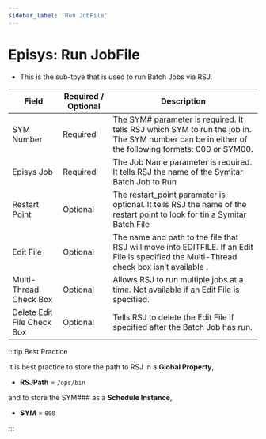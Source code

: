 ```yaml
---
sidebar_label: 'Run JobFile'
---
```


# Episys: Run JobFile

* This is the sub-tpye that is used to run Batch Jobs via RSJ.

<!--
![RSJ Sub-Type](../static/img/RunJobFile.png)
-->

| Field | Required / Optional | Description |
| --- | --- | --- |
| SYM Number | Required | The SYM# parameter is required. It tells RSJ which SYM to run the job in. The SYM number can be in either of the following formats: 000 or SYM00. |
| Episys Job | Required | The Job Name parameter is required. It tells RSJ the name of the Symitar Batch Job to Run |
| Restart Point | Optional | The restart_point parameter is optional. It tells RSJ the name of the restart point to look for tin a Symitar Batch File |
| Edit File | Optional | The name and path to the file that RSJ will move into EDITFILE. If an Edit File is specified the Multi-Thread check box isn’t available . |
| Multi-Thread Check Box | Optional | Allows RSJ to run multiple jobs at a time. Not available if an Edit File is specified. |
| Delete Edit File Check Box | Optional | Tells RSJ to delete the Edit File if specified after the Batch Job has run. |

:::tip Best Practice

It is best practice to store the path to RSJ in a **Global Property**, 

* **RSJPath** = ```/ops/bin```

and to store the SYM### as a **Schedule Instance**,

* **SYM** = ```000```

:::
